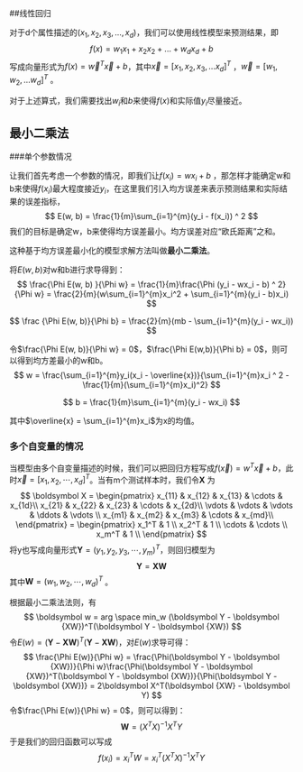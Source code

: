 ##线性回归

对于d个属性描述的$(x_1, x_2, x_3, ..., x_d)$，我们可以使用线性模型来预测结果，即
$$
f(x) =w_{1}x_1 + x_2x_2 + ... + w_dx_d + b
$$
写成向量形式为$f(x) = \overrightarrow{w}^T\overrightarrow{x} + b$，其中$\overrightarrow{x} = [x_1, x_2, x_3, ... x_d]^T$ ，$\overrightarrow{w} = [w_1, w_2, ... w_d]^T$ 。

对于上述算式，我们需要找出$w_i$和$b$来使得$f(x)$和实际值$y_i$尽量接近。



## 最小二乘法

###单个参数情况

让我们首先考虑一个参数的情况，即我们让$f(x_i) = wx_i + b$ ，那怎样才能确定w和b来使得$f(x_i)$最大程度接近$y_i$，在这里我们引入均方误差来表示预测结果和实际结果的误差指标，
$$
E(w, b) = \frac{1}{m}\sum_{i=1}^{m}(y_i - f(x_i)) ^ 2
$$
我们的目标是确定w，b来使得均方误差最小。均方误差对应“欧氏距离”之和。



这种基于均方误差最小化的模型求解方法叫做**最小二乘法**。

将$E(w, b)$对w和b进行求导得到：
$$
\frac{\Phi E(w, b) }{\Phi w} = \frac{1}{m}\frac{\Phi (y_i - wx_i - b) ^ 2}{\Phi w} = \frac{2}{m}(w\sum_{i=1}^{m}x_i^2 + \sum_{i=1}^{m}(y_i - b)x_i)
$$

$$
\frac {\Phi E(w, b)}{\Phi b} = \frac{2}{m}(mb - \sum_{i=1}^{m}(y_i - wx_i))
$$

令$\frac{\Phi E(w, b)}{\Phi w} = 0$，$\frac{\Phi E(w,b)}{\Phi b} = 0$，则可以得到均方差最小的w和b。
$$
w = \frac{\sum_{i=1}^{m}y_i(x_i - \overline{x})}{\sum_{i=1}^{m}x_i ^ 2 - \frac{1}{m}(\sum_{i=1}^{m}x_i)^2}
$$

$$
b = \frac{1}{m}\sum_{i=1}^{m}(y_i - wx_i)
$$

其中$\overline{x} = \sum_{i=1}^{m}x_i$为x的均值。



### 多个自变量的情况

当模型由多个自变量描述的时候，我们可以把回归方程写成$f(\overrightarrow x) = w^T\overrightarrow x + b$，此时$\overrightarrow x = [x_1, x_2, \cdots, x_d]^T$。当有m个测试样本时，我们令$\boldsymbol X$ 为
$$
\boldsymbol X = \begin{pmatrix}
   x_{11} & x_{12} & x_{13} & \cdots & x_{1d}\\
   x_{21} & x_{22} & x_{23} & \cdots & x_{2d}\\
   \vdots & \vdots &  \vdots & \ddots & \vdots \\
   x_{m1} & x_{m2} & x_{m3} & \cdots & x_{md}\\
  \end{pmatrix} = \begin{pmatrix}
  x_1^T & 1 \\
  x_2^T & 1 \\
  \cdots & \cdots \\
  x_m^T & 1 \\
  \end{pmatrix}
$$
 将y也写成向量形式$\boldsymbol Y = (y_1, y_2, y_3, \cdots, y_m) ^ T$，则回归模型为
$$
\boldsymbol Y = \boldsymbol {XW}
$$
其中$\boldsymbol W = (w_1, w_2, \cdots, w_d) ^ T$ 。

根据最小二乘法法则，有
$$
\boldsymbol w = arg \space min_w (\boldsymbol Y - \boldsymbol {XW})^T(\boldsymbol Y - \boldsymbol {XW})
$$
令$E(w) = (\boldsymbol Y - \boldsymbol {XW})^T(\boldsymbol Y - \boldsymbol {XW})​$，对$E(w)​$求导可得：
$$
\frac{\Phi E(w)}{\Phi w} = \frac{\Phi(\boldsymbol Y - \boldsymbol {XW})}{\Phi w}\frac{\Phi(\boldsymbol Y - \boldsymbol {XW})^T(\boldsymbol Y - \boldsymbol {XW})}{\Phi(\boldsymbol Y - \boldsymbol {XW})} = 2\boldsymbol X^T(\boldsymbol {XW} - \boldsymbol Y)
$$
   令$\frac{\Phi E(w)}{\Phi w}  = 0$，则可以得到：
$$
\boldsymbol W = (X^TX)^{-1}X^TY
$$
于是我们的回归函数可以写成
$$
f(x_i) = x_i^TW = x_i^T(X^TX)^{-1}X^TY
$$

